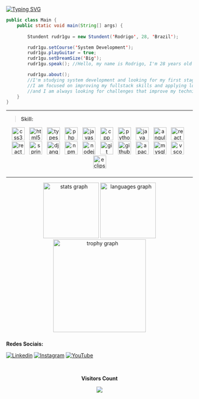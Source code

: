 [![Typing SVG](https://readme-typing-svg.demolab.com/?lines=Hello,+I'm+Rudr1gu!;I+studying+system+development)](https://git.io/typing-svg)

```java
public class Main {
    public static void main(String[] args) {
        
        Stundent rudr1gu = new Stundent('Rodrigo', 28, 'Brazil');

        rudr1gu.setCourse('System Development');
        rudr1gu.playGuitar = true;
        rudr1gu.setDreamSize('Big');
        rudr1gu.speak(); //Hello, my name is Rodrigo, I'm 28 years old and I'm from Brazil

        rudr1gu.about(); 
        //I'm studying system development and looking for my first stage in web development.
        //I am focused on improving my fullstack skills and applying logic to problem solving,
        //and I am always looking for challenges that improve my technical understanding.
    }
}
```
<hr>

>**Skill:**
<div align="center">
    <img src="https://skillicons.dev/icons?i=css" height="35" alt="css3 logo"  />
    <img width="5" />
    <img src="https://skillicons.dev/icons?i=html" height="35" alt="html5 logo"  />
    <img width="5" />
    <img src="https://skillicons.dev/icons?i=ts" height="35" alt="typescript logo"  />
    <img width="5" />
    <img src="https://skillicons.dev/icons?i=php" height="35" alt="php logo"  />
    <img width="5" />
    <img src="https://skillicons.dev/icons?i=js" height="35" alt="javascript logo"  />
    <img width="5">
    <img src="https://skillicons.dev/icons?i=cpp" height="35" alt="cpp logo"  />
    <img width="5" />
    <img src="https://skillicons.dev/icons?i=python" height="35" alt="python logo"  />
    <img width="5" />
    <img src="https://skillicons.dev/icons?i=java" height="35" alt="java logo"  />
    <img width="5" />
    <img src="https://skillicons.dev/icons?i=angular" height="35" alt="angularjs logo"  />
    <img width="5" />
    <img src="https://skillicons.dev/icons?i=react" height="35" alt="react logo"  />
    <img width="5" />
    <img src="https://skillicons.dev/icons?i=bootstrap" height="35" alt="react logo"  />
    <img width="5" />
    <img src="https://skillicons.dev/icons?i=spring" height="35" alt="spring logo"  />
    <img width="5" />
    <img src="https://skillicons.dev/icons?i=django" height="35" alt="django logo"  />
    <img width="5" />
    <img src="https://cdn.simpleicons.org/npm/CB3837" height="35" alt="npm logo"  />
    <img width="5" />
    <img src="https://skillicons.dev/icons?i=nodejs" height="35" alt="nodejs logo"  />
    <img width="5" />
    <img src="https://skillicons.dev/icons?i=git" height="35" alt="git logo"  />
    <img width="5">
    <img src="https://skillicons.dev/icons?i=github" height="35" alt="github logo"  />
    <img width="5" />
    <img src="https://skillicons.dev/icons?i=maven" height="35" alt="apachemaven logo"  />
    <img width="5" />
    <img src="https://skillicons.dev/icons?i=mysql" height="35" alt="mysql logo"  />
    <img width="5" />
    <img src="https://skillicons.dev/icons?i=vscode" height="35" alt="vscode logo"  />
    <img width="5" />
    <img src="https://skillicons.dev/icons?i=eclipse" height="35" alt="eclipse logo"  />      
</div>

###

<hr>

<div align="center">
  <img src="https://github-readme-stats.vercel.app/api?username=rudr1gu&hide_title=false&hide_rank=false&show_icons=true&include_all_commits=true&count_private=true&disable_animations=false&theme=dark&locale=en&hide_border=false&order=1" height="150" alt="stats graph"  />
  <img src="https://github-readme-stats.vercel.app/api/top-langs?username=rudr1gu&locale=en&hide_title=true&layout=compact&card_width=320&langs_count=8&theme=dark&hide_border=false&order=2" height="150" alt="languages graph"  />
  <img src="https://github-profile-trophy.vercel.app?username=rudr1gu&theme=gitdimmed&column=-1&row=1&margin-w=8&margin-h=8&no-bg=true&no-frame=true&order=4" height="250" alt="trophy graph"  />
</div>

###

###

**Redes Sociais:**

[![Linkedin](https://img.shields.io/badge/LinkedIn-0077B5?style=for-the-badge&logo=linkedin&logoColor=white)](https://linkedin.com/in/rudr1gu) [![Instagram](https://img.shields.io/badge/Instagram-E4405F?style=for-the-badge&logo=instagram&logoColor=white)](https://instagram.com/rudr1gu)
[![YouTube](https://img.shields.io/badge/YouTube-FF0000?style=for-the-badge&logo=youtube&logoColor=white)](https://www.youtube.com/@rudr1gu)

<div align="center">
  <br><p align="centre"><b>Visitors Count</b></p>  
    <p align="center"><img align="center" src="https://profile-counter.glitch.me/{rudr1gu}/count.svg" /></p> 
  <br>
</div>
